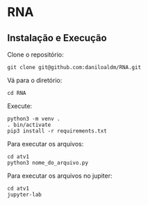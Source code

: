 # RNA

## Instalação e Execução
Clone o repositório:
```
git clone git@github.com:daniloaldm/RNA.git
```
Vá para o diretório:
```
cd RNA
```
Execute:
```
python3 -m venv .
. bin/activate
pip3 install -r requirements.txt
```

Para executar os arquivos:
```
cd atv1
python3 nome_do_arquivo.py
```
Para executar os arquivos no jupiter:
```
cd atv1
jupyter-lab
```
